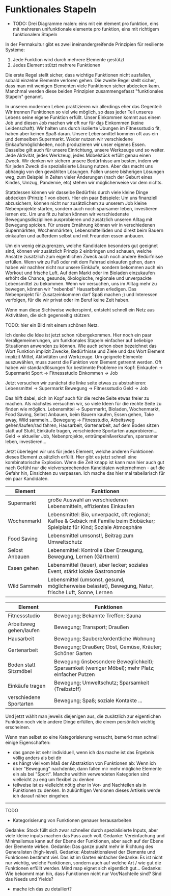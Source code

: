 # Funktionales Stapeln

* TODO: Drei Diagramme malen: eins mit ein element pro funktion, eins mit mehreren unifunktionale elemente pro funktion, eins mit richtigem funktionalem Stapeln

In der Permakultur gibt es zwei ineinandergreifende Prinzipien für resiliente Systeme:

1. Jede Funktion wird durch mehrere Elemente gestützt
2. Jedes Element stützt mehrere Funktionen

Die erste Regel stellt sicher, dass wichtige Funktionen nicht ausfallen, sobald einzelne Elemente verloren gehen.
Die zweite Regel stellt sicher, dass man mit wenigen Elementen viele Funktionen sicher abdecken kann.
Manchmal werden diese beiden Prinzipien zusammengefasst "funktionales Stapeln" genannt.

In unseren modernen Leben praktizieren wir allerdings eher das Gegenteil: 
Wir trennen Funktionen so viel wie möglich, so dass jeder Teil unseres Lebens seine eigene Funktion erfüllt.
Unser Einkommen kommt aus einem Job und diesen Job machen wir oft nur für das Einkommen (keine Leidenschaft).
Wir halten uns durch isolierte Übungen im Fitnessstudio fit, haben aber keinen Spaß daran.
Unsere Lebensmittel kommen oft aus ein und demselben Supermarkt.
Weder nutzen wir verschiedene Einkaufsmöglichkeiten, noch produzieren wir unser eigenes Essen. 
Dasselbe gilt auch für unsere Einrichtung, unsere Werkzeuge und so weiter.
Jede Aktivität, jedes Werkzeug, jedes Möbelstück erfüllt genau einen Zweck.
Wir denken wir sichern unsere Bedürfnisse am besten, indem wir für jeden Zweck die spezialisierte Lösung nutzen.
Aber das macht uns abhängig von den gewählten Lösungen.
Fallen unsere bisherigen Lösungen weg, zum Beispiel in Zeiten vieler Änderungen (nach der Geburt eines Kindes, Umzug, Pandemie, etc) stehen wir möglicherweise vor dem nichts.

Stattdessen können wir dasselbe Bedürfnis durch viele kleine Dinge abdecken (Prinzip 1 von oben).
Hier ein paar Beispiele:
Um uns finanziell abzusichern, können nicht nur zusätzlichem zu unserem Job kleine Nebenprojekte starten, sondern auch noch sparsamer leben, investieren lernen etc.
Um uns fit zu halten können wir verschiedenste Bewegungsdisziplinen ausprobieren und zusätzlich unseren Alltag mit Bewegung spicken.
Für unsere Ernährung können wir in verschiedenen Supermärkten, Wochenmärkten, Lebensmittelläden und direkt beim Bauern einkaufen und außerdem selbst und mit Freunden essen anbauen.

Um ein wenig einzugrenzen, welche Kandidaten besonders gut geeignet sind, können wir zusätzlich Prinzip 2 einbringen und schauen, welche Ansätze zusätzlich zum eigentlichen Zweck auch noch andere Bedürfnisse erfüllen.
Wenn wir zu Fuß oder mit dem Fahrrad einkaufen gehen, dann haben wir nachher nicht nur unsere Einkäufe, sondern bekommen auch ein Workout und frische Luft.
Auf dem Markt oder im Bioladen einzukaufen erhöht die Chance, gesunde, ökologische, regionale und unverpackte Lebensmittel zu bekommen.
Wenn wir versuchen, uns im Alltag mehr zu bewegen, können wir "nebenbei" Hausarbeiten erledigen.
Das Nebenprojekt für Zusatzeinkommen darf Spaß machen ;) und Interessen verfolgen, für die wir privat oder im Beruf keine Zeit haben.

Wenn man diese Sichtweise weiterspinnt, entsteht schnell ein Netz aus Aktivitäten, die sich gegenseitig stützen:

TODO: hier ein Bild mit einem schönen Netz.

Ich denke die Idee ist jetzt schon rübergekommen.
Hier noch ein paar Verallgemeinerungen, um funktionales Stapeln einfacher auf beliebige Situationen anwenden zu können.
Wie auch schon oben bezeichnet das Wort Funktion implizit Zwecke, Bedürfnisse und Ziele und das Wort Element implizit Mittel, Aktivitäten und Werkzeuge.
Um geignete Elemente auszuwählen, muss zuerst die Funktion vom Element getrennt werden.
Oft haben wir standardlösungen für bestimmte Probleme im Kopf:
Einkaufen -> Supermarkt
Sport -> Fitnessstudio
Einkommen -> Job

Jetzt versuchen wir zunächst die linke seite etwas zu abstrahieren:
Lebensmittel -> Supermarkt
Bewegung -> Fitnessstudio
Geld -> Job

Das hilft dabei, sich im Kopf auch für die rechte Seite etwas freier zu machen. 
Als nächstes versuchen wir, so viele Ideen für die rechte Seite zu finden wie möglich.
Lebensmittel -> Supermarkt, Bioladen, Wochenmarkt, Food Saving, Selbst Anbauen, beim Bauern kaufen, Essen gehen, Take away, Wild sammeln...
Bewegung -> Fitnesstudio, Arbeitsweg gehen/laufen/rad fahren, Hausarbeit, Gartenarbeit, auf dem Boden sitzen statt auf Stuhl, Einkäufe tragen, verschiedene Sportarten ausprobieren...
Geld -> aktueller Job, Nebenprojekte, entrümpeln&verkaufen, sparsamer leben, investieren...

Jetzt überlegen wir uns für jedes Element, welche anderen Funktionen dieses Element zusätzlich erfüllt.
Hier gibt es jetzt schnell eine kombinatorische Explosion.
Wenn die Zeit knapp ist kann man hier auch gut nach Gefühl nur die vielversprechenden Kandidaten weiternehmen - auf die Gefahr hin, Einsichten zu verpassen.
Ich mache das hier mal tabellarisch für ein paar Kandidaten.

| Element | Funktionen |
| --- | --- |
| Supermarkt | große Auswahl an verschiedenen Lebensmitteln, effizientes Einkaufen |
| Wochenmarkt | Lebensmittel: Bio, unverpackt, oft regional; Kaffee & Gebäck mit Familie beim Biobäcker; Spielplatz für Kind; Soziale Atmosphäre |
| Food Saving | Lebensmittel umsonst!, Beitrag zum Umweltschutz | 
| Selbst Anbauen | Lebensmittel: Kontrolle über Erzeugung, Bewegung, Lernen (Gärtnern) |
| Essen gehen | Lebensmittel (teuer), aber lecker; soziales Event, stärkt lokale Gastronomie |
| Wild Sammeln | Lebensmittel (umsonst, gesund, möglicherweise belastet), Bewegung, Natur, frische Luft, Sonne, Lernen |

| Element | Funktionen |
| --- | --- |
| Fitnessstudio | Bewegung; Bekannte Treffen; Sauna |
| Arbeitsweg gehen/laufen | Bewegung; Transport; Draußen |
| Hausarbeit | Bewegung; Saubere/ordentliche Wohnung |
| Gartenarbeit | Bewegung; Draußen; Obst, Gemüse, Kräuter; Schöner Garten |
| Boden statt Sitzmöbel | Bewegung (insbesondere Beweglichkeit); Sparsamkeit (weniger Möbel); mehr Platz; einfacher Putzen |
| Einkäufe tragen | Bewegung; Umweltschutz; Sparsamkeit (Treibstoff) |
| verschiedene Sportarten | Bewegung; Spaß; soziale Kontakte ... |

Und jetzt wählt man jeweils diejenigen aus, die zusätzlich zur eigentlichen Funktion noch viele andere Dinge erfüllen, die einem persönlich wichtig erscheinen.





Wenn man selbst so eine Kategorisierung versucht, bemerkt man schnell einige Eigenschaften:
- das ganze ist sehr individuell, wenn ich das mache ist das Ergebnis völlig anders als bei dir
- es hängt viel vom Maß der Abstraktion von Funktionen ab: Wenn ich über "Bewegung" nachdenke, dann fallen mir mehr mögliche Elemente ein als bei "Sport". Manche weithin verwendeten Kategorien sind vielleicht zu eng um flexibel zu denken
- teilweise ist es vielleicht nötig eher in Vor- und Nachteilen als in Funktionen zu denken. In zukünftigen Versionen dieses Artikels werde ich darauf näher eingehen.


-----------

TODO
- Kategorisierung von Funktionen genauer herausarbeiten


Gedanke: Stock füllt sich zwar schneller durch spezialisierte Inputs, aber viele kleine inputs machen das Fass auch voll.
Gedanke: Vereinfachung und Minimalismus kann auf der Ebene der Funktionen, aber auch auf der Ebene der Elemente wirken.
Gedanke: Das ganze pusht mehr in Richtung des Generalisten (high-level).
Gedanke: Abstraktionslevel der Elemente und Funktionen bestimmt viel. Das ist im Garten einfacher
Gedanke: Es ist nicht nur wichtig, welche Funktionen, sondern auch auf welche Art / wie gut die Funktionen erfüllt werden. Mind map eignet sich eigentlich gut...
Gedanke: Wie bekommt man hin, dass Funktionen nicht nur Vor/Nachteile sind? Sind das Needs und Yields?
- mache ich das zu detailiert?
